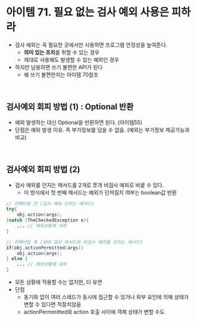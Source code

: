 # 아이템 71. 필요 없는 검사 예외 사용은 피하라

- 검사 예외는 꼭 필요한 곳에서만 사용하면 프로그램 안정성을 높여준다. 
  - **의미 있는 조치**를 취할 수 있는 경우
  - 제대로 사용해도 발생할 수 있는 예외인 경우
- 하지만 남용하면 쓰기 불편한 API가 된다 
  - 왜 쓰기 불편한지는 아이템 70참조

<br/>

## 검사예외 회피 방법 (1) : Optional 반환
- 예외 발생하는 대신 Optional을 반환하면 된다. (아이템55)
- 단점은 예외 발생 이유. 즉 부가정보를 담을 수 없음. (예외는 부가정보 제공가능과 비교)

<br/>

## 검사예외 회피 방법 (2) 
- 검사 예외를 던지는 메서드를 2개로 쪼개 비검사 예외로 바꿀 수 있다.
  - 이 방식에서 첫 번째 메서드는 예외가 던져질지 여부는 boolean값 반환

```java
// 리팩터링 전 (검사 예외 던지는 메서드)
try{
    obj.action(args);
}catch (TheCheckedException e){
    ... // 예외상황에 대처
}
```

```java
// 리팩터링 후 (상태 검사 메서드와 비검사 예외를 던지는 메서드)
if(obj.actionPermitted(args))
    obj.action(args);
} else {
    ... // 예외상황에 대처
}
```
- 모든 상황에 적용할 수는 없지만, 더 유연
- 단점
  -  동기화 없이 여러 스레드가 동시에 접근할 수 있거나 외부 요인에 의해 상태가 변할 수 있다면 적절치않음
  -  actionPermmitted와 action 호출 사이에 객체 상태가 변할 수도
